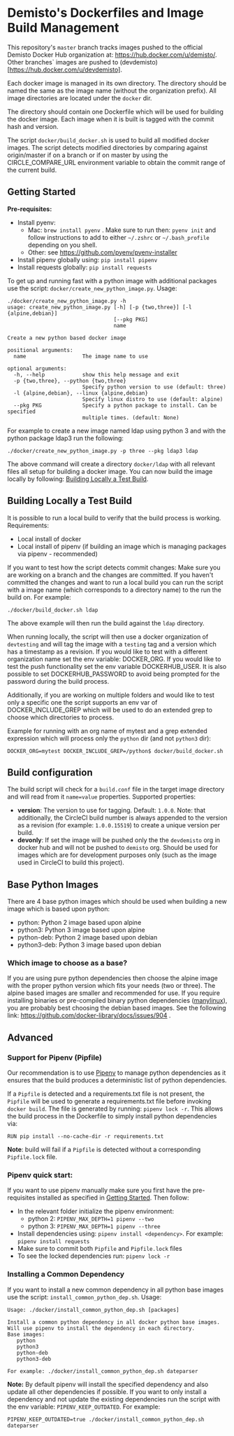 # Demisto's Dockerfiles and Image Build Management

This repository's `master` branch tracks images pushed to the official Demisto Docker Hub organization at: https://hub.docker.com/u/demisto/. Other branches` images are pushed to (devdemisto)[https://hub.docker.com/u/devdemisto].

Each docker image is managed in its own directory. The directory should be named the same as the image name (without the organization prefix). All image directories are located under the `docker` dir.

The directory should contain one Dockerfile which will be used for building the docker image. Each image when it is built is tagged with the commit hash and version. 

The script `docker/build_docker.sh` is used to build all modified docker images. The script detects modified directories by comparing against origin/master if on a branch or if on master by using the CIRCLE_COMPARE_URL environment variable to obtain the commit range of the current build.

## Getting Started
**Pre-requisites:**
* Install pyenv:
  * Mac: `brew install pyenv` . Make sure to run then: `pyenv init` and follow instructions to add to either `~/.zshrc` or `~/.bash_profile` depending on you shell.
  * Other: see https://github.com/pyenv/pyenv-installer 
* Install pipenv globally using: `pip install pipenv`
* Install requests globally: `pip install requests`

To get up and running fast with a python image with additional packages use the script: `docker/create_new_python_image.py`. Usage:
```
./docker/create_new_python_image.py -h
usage: create_new_python_image.py [-h] [-p {two,three}] [-l {alpine,debian}]
                                  [--pkg PKG]
                                  name

Create a new python based docker image

positional arguments:
  name                  The image name to use

optional arguments:
  -h, --help            show this help message and exit
  -p {two,three}, --python {two,three}
                        Specify python version to use (default: three)
  -l {alpine,debian}, --linux {alpine,debian}
                        Specify linux distro to use (default: alpine)
  --pkg PKG             Specify a python package to install. Can be specified
                        multiple times. (default: None)
```

For example to create a new image named ldap using python 3 and with the python package ldap3 run the following:
```
./docker/create_new_python_image.py -p three --pkg ldap3 ldap
```
The above command will create a directory `docker/ldap` with all relevant files all setup for building a docker image. You can now build the image locally by following: [Building Locally a Test Build](#building-locally-a-test-build).

## Building Locally a Test Build
It is possible to run a local build to verify that the build process is working. Requirements:
* Local install of docker
* Local install of pipenv (if building an image which is managing packages via pipenv - recommended)


If you want to test how the script detects commit changes: Make sure you are working on a branch and the changes are committed. If you haven't committed the changes and want to run a local build you can run the script with a image name (which corresponds to a directory name) to the run the build on. For example:

```
./docker/build_docker.sh ldap
```

The above example will then run the build against the `ldap` directory.

When running locally, the script will then use a docker organization of `devtesting` and will tag the image with a `testing` tag and a version which has a timestamp as a revision. If you would like to test with a different organization name set the env variable: DOCKER_ORG. If you would like to test the push functionality set the env variable DOCKERHUB_USER. It is also possible to set DOCKERHUB_PASSWORD to avoid being prompted for the password during the build process.

Additionally, if you are working on multiple folders and would like to test only a specific one the script supports an env var of DOCKER_INCLUDE_GREP which will be used to do an extended grep to choose which directories to process.

Example for running with an org name of mytest and a grep extended expression which will process only the `python` dir (and not `python3` dir):

```
DOCKER_ORG=mytest DOCKER_INCLUDE_GREP=/python$ docker/build_docker.sh 
``` 


## Build configuration
The build script will check for a `build.conf` file in the target image directory and will read from it `name=value` properties. Supported properties:

* **version**: The version to use for tagging. Default: `1.0.0`. Note: that additionally, the CircleCI build number is always appended to the version as a revision (for example: `1.0.0.15519`) to create a unique version per build.
* **devonly**: If set the image will be pushed only the the `devdemisto` org in docker hub and will not be pushed to `demisto` org. Should be used for images which are for development purposes only (such as the image used in CircleCI to build this project).

## Base Python Images
There are 4 base python images which should be used when building a new image which is based upon python:

* python: Python 2 image based upon alpine
* python3: Python 3 image based upon alpine
* python-deb: Python 2 image based upon debian
* python3-deb: Python 3 image based upon debian

### Which image to choose as a base?

If you are using pure python dependencies then choose the alpine image with the proper python version which fits your needs (two or three). The alpine based images are smaller and recommended for use. If you require installing binaries or pre-compiled binary python dependencies ([manylinux](https://github.com/pypa/manylinux)), you are probably best choosing the debian based images. See the following link: https://github.com/docker-library/docs/issues/904 .

## Advanced
### Support for Pipenv (Pipfile)
Our recommendation is to use [Pipenv](https://pipenv.readthedocs.io/en/latest/) to manage python dependencies as it ensures that the build produces a deterministic list of python dependencies.

If a `Pipfile` is detected and a requirements.txt file is not present, the `Pipfile` will be used to generate a requirements.txt file before invoking `docker build`. The file is generated by running: `pipenv lock -r`. This allows the build process in the Dockerfile to simply install python dependencies via: 
```docker
RUN pip install --no-cache-dir -r requirements.txt
``` 
**Note**: build will fail if a `Pipfile` is detected without a corresponding `Pipfile.lock` file.

### Pipenv quick start:
If you want to use pipenv manually make sure you first have the pre-requisites installed as specified in [Getting Started](#getting-started). Then follow:
* In the relevant folder initialize the pipenv environment:
    * python 2: `PIPENV_MAX_DEPTH=1 pipenv --two`
    * python 3: `PIPENV_MAX_DEPTH=1 pipenv --three`
* Install dependencies using: `pipenv install <dependency>`. For example: `pipenv install requests`
* Make sure to commit both `Pipfile` and `Pipfile.lock` files
* To see the locked dependencies run: `pipenv lock -r` 

### Installing a Common Dependency
If you want to install a new common dependency in all python base images use the script: `install_common_python_dep.sh`. Usage:
```
Usage: ./docker/install_common_python_dep.sh [packages]

Install a common python dependency in all docker python base images.
Will use pipenv to install the dependency in each directory.
Base images:
   python
   python3
   python-deb
   python3-deb

For example: ./docker/install_common_python_dep.sh dateparser
```
**Note:** By default pipenv will install the specified dependency and also update all other dependencies if possible. If you want to only install a dependency and not update the existing dependencies run the script with the env variable: `PIPENV_KEEP_OUTDATED`. For example:
```
PIPENV_KEEP_OUTDATED=true ./docker/install_common_python_dep.sh dateparser
```
